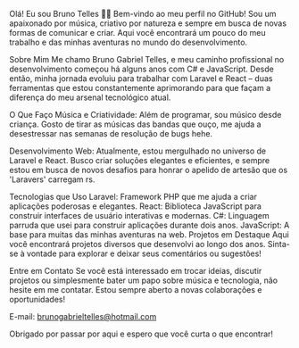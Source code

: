Olá! Eu sou Bruno Telles 🎸🚀
Bem-vindo ao meu perfil no GitHub! Sou um apaixonado por música, criativo por natureza e sempre em busca de novas formas de comunicar e criar. Aqui você encontrará um pouco do meu trabalho e das minhas aventuras no mundo do desenvolvimento.

Sobre Mim
Me chamo Bruno Gabriel Telles, e meu caminho profissional no desenvolvimento começou há alguns anos com C# e JavaScript. Desde então, minha jornada evoluiu para trabalhar com Laravel e React – duas ferramentas que estou constantemente aprimorando para que façam a diferença do meu arsenal tecnológico atual.

O Que Faço
Música e Criatividade: Além de programar, sou músico desde criança. Gosto de tirar as músicas das bandas que ouço, me ajuda a desestressar nas semanas de resolução de bugs hehe.

Desenvolvimento Web: Atualmente, estou mergulhado no universo de Laravel e React. Busco criar soluções elegantes e eficientes, e sempre estou em busca de novos desafios para honrar o apelido de artesão que os 'Laravers' carregam rs.

Tecnologias que Uso
Laravel: Framework PHP que me ajuda a criar aplicações poderosas e elegantes.
React: Biblioteca JavaScript para construir interfaces de usuário interativas e modernas.
C#: Linguagem parruda que usei para construir aplicações durante dois anos.
JavaScript: A base para muitas das minhas aventuras na web.
Projetos em Destaque
Aqui você encontrará projetos diversos que desenvolvi ao longo dos anos. Sinta-se à vontade para explorar e deixar seus comentários ou sugestões!

Entre em Contato
Se você está interessado em trocar ideias, discutir projetos ou simplesmente bater um papo sobre música e tecnologia, não hesite em me contatar. Estou sempre aberto a novas colaborações e oportunidades!

E-mail: brunogabrieltelles@hotmail.com

Obrigado por passar por aqui e espero que você curta o que encontrar!
